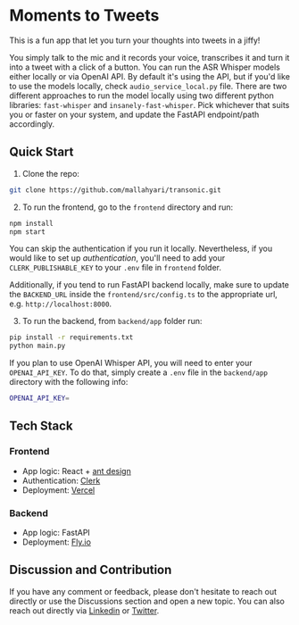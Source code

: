 # Moments to Tweets

This is a fun app that let you turn your thoughts into tweets in a jiffy!

You simply talk to the mic and it records your voice, transcribes it and turn it into a tweet with a click of a button. You can run the ASR Whisper models either locally or via OpenAI API. By default it's using the API, but if you'd like to use the models locally, check `audio_service_local.py` file. There are two different approaches to run the model locally using two different python libraries: `fast-whisper` and `insanely-fast-whisper`. Pick whichever that suits you or faster on your system, and update the FastAPI endpoint/path accordingly.

## Quick Start

1. Clone the repo:

```bash
git clone https://github.com/mallahyari/transonic.git
```

2. To run the frontend, go to the `frontend` directory and run:

```bash
npm install
npm start
```

You can skip the authentication if you run it locally. Nevertheless, if you would like to set up _authentication_, you'll need to add your `CLERK_PUBLISHABLE_KEY` to your `.env` file in `frontend` folder.

Additionally, if you tend to run FastAPI backend locally, make sure to update the `BACKEND_URL` inside the `frontend/src/config.ts` to the appropriate url, e.g. `http://localhost:8000`.

3. To run the backend, from `backend/app` folder run:

```bash
pip install -r requirements.txt
python main.py
```

If you plan to use OpenAI Whisper API, you will need to enter your `OPENAI_API_KEY`. To do that, simply create a `.env` file in the `backend/app` directory with the following info:

```bash
OPENAI_API_KEY=
```

## Tech Stack

### Frontend

- App logic: React + [ant design](https://ant.design/)
- Authentication: [Clerk](https://clerk.com/)
- Deployment: [Vercel](https://vercel.com/)

### Backend

- App logic: FastAPI
- Deployment: [Fly.io](https://fly.io/)

## Discussion and Contribution

If you have any comment or feedback, please don't hesitate to reach out directly or use the Discussions section and open a new topic. You can also reach out directly via [Linkedin](https://www.linkedin.com/in/mehdiallahyari/) or [Twitter](https://twitter.com/MehdiAllahyari).
